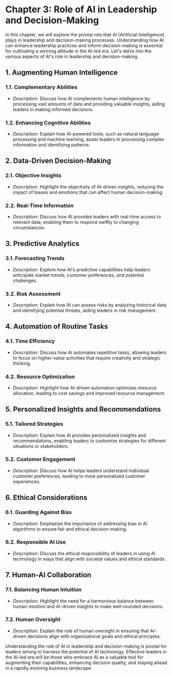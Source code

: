Chapter 3: Role of AI in Leadership and Decision-Making
=======================================================

In this chapter, we will explore the pivotal role that AI (Artificial Intelligence) plays in leadership and decision-making processes. Understanding how AI can enhance leadership practices and inform decision-making is essential for cultivating a winning attitude in the AI-led era. Let's delve into the various aspects of AI's role in leadership and decision-making.

**1. Augmenting Human Intelligence**
------------------------------------

### 1.1. **Complementary Abilities**

* *Description*: Discuss how AI complements human intelligence by processing vast amounts of data and providing valuable insights, aiding leaders in making informed decisions.

### 1.2. **Enhancing Cognitive Abilities**

* *Description*: Explain how AI-powered tools, such as natural language processing and machine learning, assist leaders in processing complex information and identifying patterns.

**2. Data-Driven Decision-Making**
----------------------------------

### 2.1. **Objective Insights**

* *Description*: Highlight the objectivity of AI-driven insights, reducing the impact of biases and emotions that can affect human decision-making.

### 2.2. **Real-Time Information**

* *Description*: Discuss how AI provides leaders with real-time access to relevant data, enabling them to respond swiftly to changing circumstances.

**3. Predictive Analytics**
---------------------------

### 3.1. **Forecasting Trends**

* *Description*: Explore how AI's predictive capabilities help leaders anticipate market trends, customer preferences, and potential challenges.

### 3.2. **Risk Assessment**

* *Description*: Explain how AI can assess risks by analyzing historical data and identifying potential threats, aiding leaders in risk management.

**4. Automation of Routine Tasks**
----------------------------------

### 4.1. **Time Efficiency**

* *Description*: Discuss how AI automates repetitive tasks, allowing leaders to focus on higher-value activities that require creativity and strategic thinking.

### 4.2. **Resource Optimization**

* *Description*: Highlight how AI-driven automation optimizes resource allocation, leading to cost savings and improved resource management.

**5. Personalized Insights and Recommendations**
------------------------------------------------

### 5.1. **Tailored Strategies**

* *Description*: Explain how AI provides personalized insights and recommendations, enabling leaders to customize strategies for different situations or stakeholders.

### 5.2. **Customer Engagement**

* *Description*: Discuss how AI helps leaders understand individual customer preferences, leading to more personalized customer experiences.

**6. Ethical Considerations**
-----------------------------

### 6.1. **Guarding Against Bias**

* *Description*: Emphasize the importance of addressing bias in AI algorithms to ensure fair and ethical decision-making.

### 6.2. **Responsible AI Use**

* *Description*: Discuss the ethical responsibility of leaders in using AI technology in ways that align with societal values and ethical standards.

**7. Human-AI Collaboration**
-----------------------------

### 7.1. **Balancing Human Intuition**

* *Description*: Highlight the need for a harmonious balance between human intuition and AI-driven insights to make well-rounded decisions.

### 7.2. **Human Oversight**

* *Description*: Explain the role of human oversight in ensuring that AI-driven decisions align with organizational goals and ethical principles.

Understanding the role of AI in leadership and decision-making is pivotal for leaders aiming to harness the potential of AI technology. Effective leaders in the AI-led era will be those who embrace AI as a valuable tool for augmenting their capabilities, enhancing decision quality, and staying ahead in a rapidly evolving business landscape.
